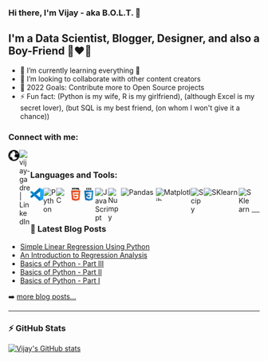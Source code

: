 ### Hi there, I'm Vijay - aka B.O.L.T. 👋

## I'm a Data Scientist, Blogger, Designer, and also a Boy-Friend 👩‍❤️‍👨

- 🌱 I’m currently learning everything 🤣
- 👯 I’m looking to collaborate with other content creators
- 🥅 2022 Goals: Contribute more to Open Source projects
- ⚡ Fun fact: (Python is my wife, R is my girlfriend), 
(although Excel is my secret lover), 
(but SQL is my best friend, (on whom I won't give it a chance)) 

### Connect with me:

[<img align="left" alt="vijaygadre | Medium" width="22px" src="https://raw.githubusercontent.com/iconic/open-iconic/master/svg/globe.svg" />][website]
[<img align="left" alt="vijay-gadre | LinkedIn" width="22px" src="https://cdn.jsdelivr.net/npm/simple-icons@v3/icons/linkedin.svg" />][linkedin]
<br />

### Languages and Tools:

<img align="left" alt="Visual Studio Code" width="26px" src="https://raw.githubusercontent.com/github/explore/80688e429a7d4ef2fca1e82350fe8e3517d3494d/topics/visual-studio-code/visual-studio-code.png" />
<img align="left" alt="Python" width="26px" src="https://raw.githubusercontent.com/jmnote/z-icons/master/svg/python.svg" />
<img align="left" alt="C" width="26px" src="https://raw.githubusercontent.com/jmnote/z-icons/master/svg/c.svg" />
<img align="left" alt="HTML5" width="26px" src="https://raw.githubusercontent.com/github/explore/80688e429a7d4ef2fca1e82350fe8e3517d3494d/topics/html/html.png" />
<img align="left" alt="CSS3" width="26px" src="https://raw.githubusercontent.com/github/explore/80688e429a7d4ef2fca1e82350fe8e3517d3494d/topics/css/css.png" />
<img align="left" alt="JavaScript" width="26px" src="https://raw.githubusercontent.com/jmnote/z-icons/master/svg/javascript.svg" />

<img align="left" alt="Numpy" width="26px" src="https://github.com/valohai/ml-logos/blob/master/numpy-logo.svg" />
<img align="left" alt="Pandas" width="70px" src="https://github.com/valohai/ml-logos/blob/master/pandas.svg" />
<img align="left" alt="Matplotlib" height="26px" width="70px" src="https://github.com/valohai/ml-logos/blob/master/matplotlib.svg" />
<img align="left" alt="Scipy" width="26px" src="https://github.com/valohai/ml-logos/blob/master/scipy.svg" />
<img align="left" alt="SKlearn" hieght="16px" width="70px" src="https://github.com/valohai/ml-logos/blob/master/scikit-learn.svg" />
<img align="left" alt="SKlearn" width="26px" src="https://github.com/valohai/ml-logos/blob/master/tensorflow-tf.svg" />

<br />
<br />

---

### 📕 Latest Blog Posts

<!-- BLOG-POST-LIST:START -->
- [Simple Linear Regression Using Python](https://python.plainenglish.io/simple-linear-regression-bd4348e1ee62)
- [An Introduction to Regression Analysis](https://python.plainenglish.io/regression-analysis-57841ec34d1b9)
- [Basics of Python - Part III](https://medium.com/geekculture/basics-of-python-part-iii-ca344e86c2c4)
- [Basics of Python - Part II](https://medium.com/geekculture/basics-of-python-part-ii-77d814f440c0)
- [Basics of Python - Part I](https://medium.com/geekculture/basics-of-python-part-i-9052496f69ca)
<!-- BLOG-POST-LIST:END -->

➡️ [more blog posts...](https://vijaygadre.medium.com)

---
### ⚡ GitHub Stats
  [![Vijay's GitHub stats](https://github-readme-stats.vercel.app/api?username=VIJAY-GADRE&show_icons=true&theme=tokyonight)](https://github.com/anuraghazra/github-readme-stats)

[website]: https://vijaygadre.medium.com
[linkedin]: https://www.linkedin.com/in/vijay-gadre/
